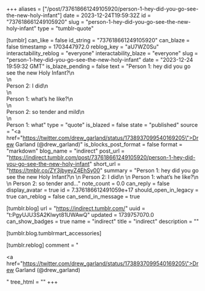 +++
aliases = ["/post/737618661249105920/person-1-hey-did-you-go-see-the-new-holy-infant"]
date = 2023-12-24T19:59:32Z
id = "737618661249105920"
slug = "person-1-hey-did-you-go-see-the-new-holy-infant"
type = "tumblr-quote"

[tumblr]
can_like = false
id_string = "737618661249105920"
can_blaze = false
timestamp = 1703447972.0
reblog_key = "aU7WZ0Su"
interactability_reblog = "everyone"
interactability_blaze = "everyone"
slug = "person-1-hey-did-you-go-see-the-new-holy-infant"
date = "2023-12-24 19:59:32 GMT"
is_blaze_pending = false
text = "Person 1: hey did you go see the new Holy Infant?\n<br/>\n<br/>Person 2: I did\n<br/>\n<br/>Person 1: what’s he like?\n<br/>\n<br/>Person 2: so tender and mild\n<br/>\n<br/>Person 1: what"
type = "quote"
is_blazed = false
state = "published"
source = "<a href=\"https://twitter.com/drew_garland/status/1738937099540169205\">Drew Garland (@drew_garland)</a>"
is_blocks_post_format = false
format = "markdown"
blog_name = "indirect"
post_url = "https://indirect.tumblr.com/post/737618661249105920/person-1-hey-did-you-go-see-the-new-holy-infant"
short_url = "https://tmblr.co/ZY3jbyeyZ4EhSy00"
summary = "Person 1: hey did you go see the new Holy Infant?\n \n Person 2: I did\n \n Person 1: what’s he like?\n \n Person 2: so tender and..."
note_count = 0.0
can_reply = false
display_avatar = true
id = 7.376186612491059e+17
should_open_in_legacy = true
can_reblog = false
can_send_in_message = true

[tumblr.blog]
url = "https://indirect.tumblr.com/"
uuid = "t:PgyUJU3SA2Klwyt81UWAwQ"
updated = 1739757070.0
can_show_badges = true
name = "indirect"
title = "indirect"
description = ""

[tumblr.blog.tumblrmart_accessories]

[tumblr.reblog]
comment = "<p><a href=\"https://twitter.com/drew_garland/status/1738937099540169205\">Drew Garland (@drew_garland)</a></p>"
tree_html = ""
+++

